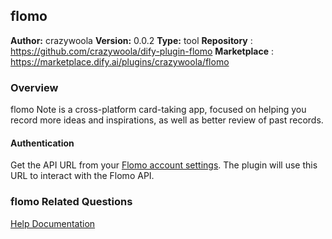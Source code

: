## flomo

**Author:** crazywoola
**Version:** 0.0.2
**Type:** tool
**Repository** : https://github.com/crazywoola/dify-plugin-flomo
**Marketplace** : https://marketplace.dify.ai/plugins/crazywoola/flomo

### Overview

flomo Note is a cross-platform card-taking app, focused on helping you record more ideas and inspirations, as well as better review of past records.

#### Authentication

Get the API URL from your [Flomo account settings](https://v.flomoapp.com/mine?source=incoming_webhook). The plugin will use this URL to interact with the Flomo API.

### flomo Related Questions

[Help Documentation](https://help.flomoapp.com/)